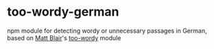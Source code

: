 # too-wordy-german
npm module for detecting wordy or unnecessary passages in German, based on
[Matt Blair](https://github.com/duereg)'s
[too-wordy](https://github.com/duereg/too-wordy) module
